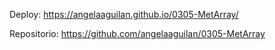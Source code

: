 Deploy:         https://angelaaguilan.github.io/0305-MetArray/

Repositorio:    https://github.com/angelaaguilan/0305-MetArray